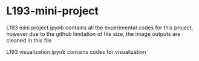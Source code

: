 # L193-mini-project
L193 mini project.ipynb contains all the experimental codes for this project, however due to the github limitation of file size, the image outputs are cleaned in this file

L193 visualization.ipynb contains codes for visualization
